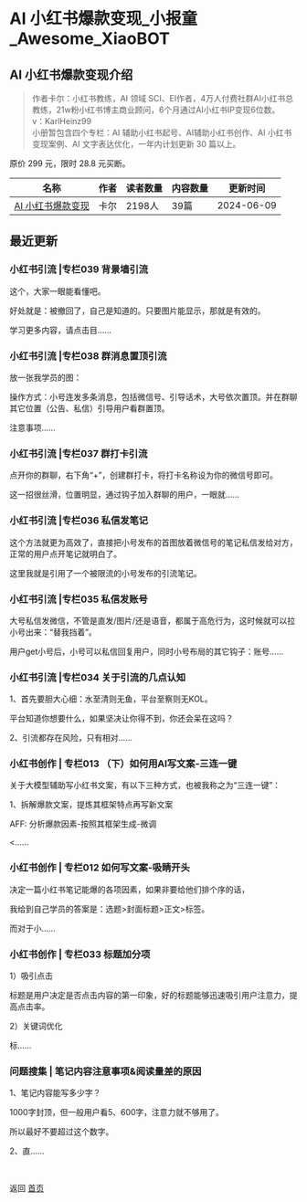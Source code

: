 # AI 小红书爆款变现_小报童_Awesome_XiaoBOT

## AI 小红书爆款变现介绍
> 作者卡尔：小红书教练，AI 领域 SCI、EI作者，4万人付费社群AI小红书总教练，21w粉小红书博主商业顾问，6个月通过AI小红书IP变现6位数。    
v：KarlHeinz99    
小册暂包含四个专栏：AI 辅助小红书起号、AI辅助小红书创作、AI 小红书变现案例、AI 文字表达优化，一年内计划更新 30 篇以上。    
    
原价 299 元，限时 28.8 元买断。  
  


|名称|作者|读者数量|内容数量|更新时间|
|---|---|---|---|---|
|[AI 小红书爆款变现](https://xiaobot.net/p/KarlHeinz99?refer=9c3f1c95-a052-465a-9902-f6d75080262a)|卡尔|2198人|39篇|2024-06-09|

## 最近更新
### 小红书引流 |专栏039 背景墙引流

这个，大家一眼能看懂吧。

好处就是：被撤回了，自己是知道的。只要图片能显示，那就是有效的。

学习更多内容，请点击目......

### 小红书引流 |专栏038 群消息置顶引流

放一张我学员的图：

操作方式：小号连发多条消息，包括微信号、引导话术，大号依次置顶。并在群聊其它位置（公告、私信）引导用户看群置顶。

注意事项......

### 小红书引流 |专栏037 群打卡引流

点开你的群聊，右下角“+”，创建群打卡，将打卡名称设为你的微信号即可。

这一招很丝滑，位置明显，通过钩子加入群聊的用户，一眼就......

### 小红书引流 |专栏036 私信发笔记

这个方法就更为高效了，直接把小号发布的首图放着微信号的笔记私信发给对方，正常的用户点开笔记就明白了。

这里我就是引用了一个被限流的小号发布的引流笔记。

### 小红书引流 |专栏035 私信发账号

大号私信发微信，不管是直发/图片/还是语音，都属于高危行为，这时候就可以拉小号出来：“替我挡着”。

用户get小号后，小号可以私信回复用户，同时小号布局的其它钩子：账号......

### 小红书引流 |专栏034 关于引流的几点认知

1、首先要胆大心细：水至清则无鱼，平台至察则无KOL。

平台知道你想要什么，如果坚决让你得不到，你还会呆在这吗？

2、引流都存在风险，只有相对......

### 小红书创作 | 专栏013 （下）如何用AI写文案-三连一键

关于大模型辅助写小红书文案，有以下三种方式，也被我称之为“三连一键”：

1、拆解爆款文案，提炼其框架特点再写新文案

AFF: 分析爆款因素-按照其框架生成-微调

<......

### 小红书创作 | 专栏012 如何写文案-吸睛开头

决定一篇小红书笔记能爆的各项因素，如果非要给他们排个序的话，

我给到自己学员的答案是：选题>封面标题>正文>标签。

而对于小......

### 小红书创作 | 专栏033 标题加分项

1）吸引点击

标题是用户决定是否点击内容的第一印象，好的标题能够迅速吸引用户注意力，提高点击率。

2）关键词优化

标......

### 问题搜集 | 笔记内容注意事项&阅读量差的原因

1、笔记内容能写多少字？

1000字封顶，但一般用户看5、600字，注意力就不够用了。

所以最好不要超过这个数字。

2、直......


<a href="https://github.com/Reno9527/awesome-xiaobot" style="color: white; text-decoration: none;">awesome-xiaobot</a>

返回 [首页](../README.md)
